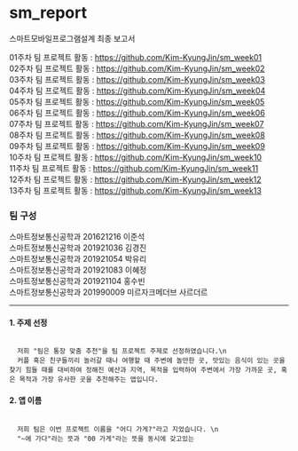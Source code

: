 # sm_report
스마트모바일프로그램설계 최종 보고서

01주차 팀 프로젝트 활동 : https://github.com/Kim-KyungJin/sm_week01   
02주차 팀 프로젝트 활동 : https://github.com/Kim-KyungJin/sm_week02   
03주차 팀 프로젝트 활동 : https://github.com/Kim-KyungJin/sm_week03   
04주차 팀 프로젝트 활동 : https://github.com/Kim-KyungJin/sm_week04   
05주차 팀 프로젝트 활동 : https://github.com/Kim-KyungJin/sm_week05   
06주차 팀 프로젝트 활동 : https://github.com/Kim-KyungJin/sm_week06   
07주차 팀 프로젝트 활동 : https://github.com/Kim-KyungJin/sm_week07   
08주차 팀 프로젝트 활동 : https://github.com/Kim-KyungJin/sm_week08   
09주차 팀 프로젝트 활동 : https://github.com/Kim-KyungJin/sm_week09   
10주차 팀 프로젝트 활동 : https://github.com/Kim-KyungJin/sm_week10   
11주차 팀 프로젝트 활동 : https://github.com/Kim-KyungJin/sm_week11   
12주차 팀 프로젝트 활동 : https://github.com/Kim-KyungJin/sm_week12   
13주차 팀 프로젝트 활동 : https://github.com/Kim-KyungJin/sm_week13   

### 팀 구성   
스마트정보통신공학과 201621216 이준석   
스마트정보통신공학과 201921036 김경진   
스마트정보통신공학과 201921054 박유리   
스마트정보통신공학과 201921083 이혜정   
스마트정보통신공학과 201921104 홍수빈    
스마트정보통신공학과 201990009 미르자크메더브 사르더르    

***

#### 1. 주제 선정
<code>
  저희 "팀은 통장 맞춤 추천"을 팀 프로젝트 주제로 선정하였습니다.\n
  커플 혹은 친구들끼리 놀러갈 때나 여행할 때 주변에 놀만한 곳, 맛있는 음식이 있는 곳을 찾기 힘들 때를 대비하여 정해진 예산과 지역, 목적을 입력하여 주변에서 가장 가까운 곳, 혹은 목적과 가장 유사한 곳을 추천해주는 앱입니다. 
</code>

#### 2. 앱 이름   
<code>
  저희 팀은 이번 프로젝트 이름을 "어디 가게?"라고 지었습니다. \n
  "~에 가다"라는 뜻과 "00 가게"라는 뜻을 동시에 갖고있는 
</code>
